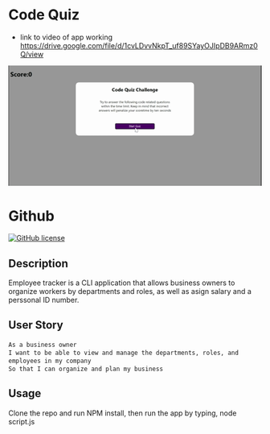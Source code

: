 # Code Quiz

- link to video of app working https://drive.google.com/file/d/1cvLDvvNkpT_uf89SYayOJIpDB9ARmz0Q/view

![image](https://github.com/Davpcoded/Code-quiz/blob/master/Assets/Images/Code-Quiz.gif)

# Github

[![GitHub license](https://img.shields.io/badge/License-MIT-green)](https://github.com/Davpcoded)

## Description

Employee tracker is a CLI application that allows business owners to organize workers by departments and roles, as well as asign salary and a perssonal ID number.

## User Story

```
As a business owner
I want to be able to view and manage the departments, roles, and employees in my company
So that I can organize and plan my business
```

## Usage

Clone the repo and run NPM install, then run the app by typing, node script.js
